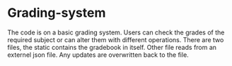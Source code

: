 # Grading-system
The code is on a basic grading system. Users can check the grades of the required subject or can alter them with different operations.
There are two files, the static contains the gradebook in itself. Other file reads from an externel json file. Any updates are overwritten back to the file.
